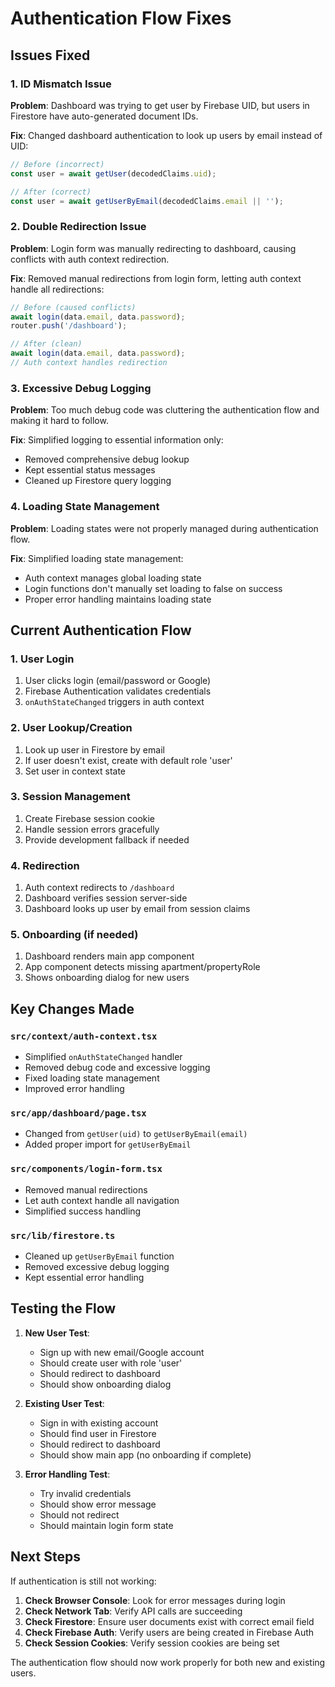# Authentication Flow Fixes

## Issues Fixed

### 1. **ID Mismatch Issue**

**Problem**: Dashboard was trying to get user by Firebase UID, but users in Firestore have auto-generated document IDs.

**Fix**: Changed dashboard authentication to look up users by email instead of UID:

```typescript
// Before (incorrect)
const user = await getUser(decodedClaims.uid);

// After (correct)
const user = await getUserByEmail(decodedClaims.email || '');
```

### 2. **Double Redirection Issue**

**Problem**: Login form was manually redirecting to dashboard, causing conflicts with auth context redirection.

**Fix**: Removed manual redirections from login form, letting auth context handle all redirections:

```typescript
// Before (caused conflicts)
await login(data.email, data.password);
router.push('/dashboard');

// After (clean)
await login(data.email, data.password);
// Auth context handles redirection
```

### 3. **Excessive Debug Logging**

**Problem**: Too much debug code was cluttering the authentication flow and making it hard to follow.

**Fix**: Simplified logging to essential information only:

- Removed comprehensive debug lookup
- Kept essential status messages
- Cleaned up Firestore query logging

### 4. **Loading State Management**

**Problem**: Loading states were not properly managed during authentication flow.

**Fix**: Simplified loading state management:

- Auth context manages global loading state
- Login functions don't manually set loading to false on success
- Proper error handling maintains loading state

## Current Authentication Flow

### 1. User Login

1. User clicks login (email/password or Google)
2. Firebase Authentication validates credentials
3. `onAuthStateChanged` triggers in auth context

### 2. User Lookup/Creation

1. Look up user in Firestore by email
2. If user doesn't exist, create with default role 'user'
3. Set user in context state

### 3. Session Management

1. Create Firebase session cookie
2. Handle session errors gracefully
3. Provide development fallback if needed

### 4. Redirection

1. Auth context redirects to `/dashboard`
2. Dashboard verifies session server-side
3. Dashboard looks up user by email from session claims

### 5. Onboarding (if needed)

1. Dashboard renders main app component
2. App component detects missing apartment/propertyRole
3. Shows onboarding dialog for new users

## Key Changes Made

### `src/context/auth-context.tsx`

- Simplified `onAuthStateChanged` handler
- Removed debug code and excessive logging
- Fixed loading state management
- Improved error handling

### `src/app/dashboard/page.tsx`

- Changed from `getUser(uid)` to `getUserByEmail(email)`
- Added proper import for `getUserByEmail`

### `src/components/login-form.tsx`

- Removed manual redirections
- Let auth context handle all navigation
- Simplified success handling

### `src/lib/firestore.ts`

- Cleaned up `getUserByEmail` function
- Removed excessive debug logging
- Kept essential error handling

## Testing the Flow

1. **New User Test**:
   - Sign up with new email/Google account
   - Should create user with role 'user'
   - Should redirect to dashboard
   - Should show onboarding dialog

2. **Existing User Test**:
   - Sign in with existing account
   - Should find user in Firestore
   - Should redirect to dashboard
   - Should show main app (no onboarding if complete)

3. **Error Handling Test**:
   - Try invalid credentials
   - Should show error message
   - Should not redirect
   - Should maintain login form state

## Next Steps

If authentication is still not working:

1. **Check Browser Console**: Look for error messages during login
2. **Check Network Tab**: Verify API calls are succeeding
3. **Check Firestore**: Ensure user documents exist with correct email field
4. **Check Firebase Auth**: Verify users are being created in Firebase Auth
5. **Check Session Cookies**: Verify session cookies are being set

The authentication flow should now work properly for both new and existing users.
